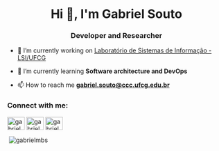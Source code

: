 
<!--
**gabrielmbs/gabrielmbs** is a ✨ _special_ ✨ repository because its `README.md` (this file) appears on your GitHub profile.

Here are some ideas to get you started:

- 🔭 I’m currently working on ...
- 🌱 I’m currently learning ...
- 👯 I’m looking to collaborate on ...
- 🤔 I’m looking for help with ...
- 💬 Ask me about ...
- 📫 How to reach me: ...
- 😄 Pronouns: ...
- ⚡ Fun fact: ...
-->
<h1 align="center">Hi 👋, I'm Gabriel Souto</h1>
<h3 align="center">Developer and Researcher</h3>

- 🔭 I’m currently working on [Laboratório de Sistemas de Informação - LSI/UFCG](https://github.com/lsi-ufcg)

- 🌱 I’m currently learning **Software architecture and DevOps**

- 📫 How to reach me **gabriel.souto@ccc.ufcg.edu.br**

<h3 align="left">Connect with me:</h3>
<p align="left">
<a href="https://dev.to/gabrielmbs" target="blank"><img align="center" src="https://raw.githubusercontent.com/rahuldkjain/github-profile-readme-generator/master/src/images/icons/Social/devto.svg" alt="gabrielmbs" height="30" width="40" /></a>
<a href="https://linkedin.com/in/gabrielmbsouto" target="blank"><img align="center" src="https://raw.githubusercontent.com/rahuldkjain/github-profile-readme-generator/master/src/images/icons/Social/linked-in-alt.svg" alt="gabrielmbsouto" height="30" width="40" /></a>
<a href="https://instagram.com/gabrielmbsouto" target="blank"><img align="center" src="https://raw.githubusercontent.com/rahuldkjain/github-profile-readme-generator/master/src/images/icons/Social/instagram.svg" alt="gabrielmbsouto" height="30" width="40" /></a>
</p>

<p>&nbsp;<img align="center" src="https://github-readme-stats.vercel.app/api?username=gabrielmbs&show_icons=true&locale=en" alt="gabrielmbs" /></p>

<!---
<p><img align="center" src="https://github-readme-streak-stats.herokuapp.com/?user=gabrielmbs&" alt="gabrielmbs" /></p>
-->

